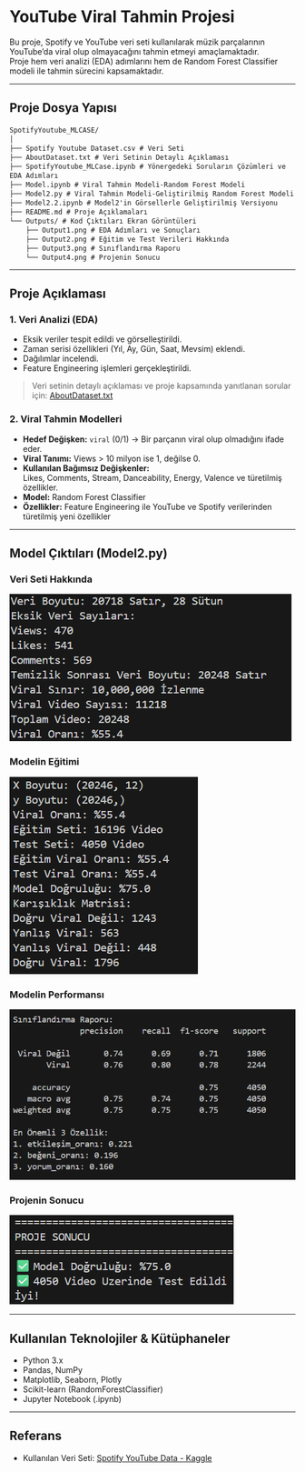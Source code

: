 # YouTube Viral Tahmin Projesi

Bu proje, Spotify ve YouTube veri seti kullanılarak müzik parçalarının YouTube’da viral olup olmayacağını tahmin etmeyi amaçlamaktadır.  
Proje hem veri analizi (EDA) adımlarını hem de Random Forest Classifier modeli ile tahmin sürecini kapsamaktadır.

---

## Proje Dosya Yapısı

```
SpotifyYoutube_MLCASE/
│
├── Spotify Youtube Dataset.csv # Veri Seti
├── AboutDataset.txt # Veri Setinin Detaylı Açıklaması
├── SpotifyYoutube_MLCase.ipynb # Yönergedeki Soruların Çözümleri ve EDA Adımları
├── Model.ipynb # Viral Tahmin Modeli-Random Forest Modeli
├── Model2.py # Viral Tahmin Modeli-Geliştirilmiş Random Forest Modeli
├── Model2.2.ipynb # Model2'in Görsellerle Geliştirilmiş Versiyonu
├── README.md # Proje Açıklamaları
└── Outputs/ # Kod Çıktıları Ekran Görüntüleri
    ├── Output1.png # EDA Adımları ve Sonuçları
    ├── Output2.png # Eğitim ve Test Verileri Hakkında
    ├── Output3.png # Sınıflandırma Raporu
    └── Output4.png # Projenin Sonucu
```

---

## Proje Açıklaması

### 1. Veri Analizi (EDA)
- Eksik veriler tespit edildi ve görselleştirildi.  
- Zaman serisi özellikleri (Yıl, Ay, Gün, Saat, Mevsim) eklendi.  
- Dağılımlar incelendi.  
- Feature Engineering işlemleri gerçekleştirildi.

> Veri setinin detaylı açıklaması ve proje kapsamında yanıtlanan sorular için: [AboutDataset.txt](./AboutDataset.txt)

### 2. Viral Tahmin Modelleri
- **Hedef Değişken:** `viral` (0/1) → Bir parçanın viral olup olmadığını ifade eder.
- **Viral Tanımı:** Views > 10 milyon ise 1, değilse 0.
- **Kullanılan Bağımsız Değişkenler:**  
  Likes, Comments, Stream, Danceability, Energy, Valence ve türetilmiş özellikler.
- **Model:** Random Forest Classifier  
- **Özellikler:** Feature Engineering ile YouTube ve Spotify verilerinden türetilmiş yeni özellikler  

---

## Model Çıktıları (Model2.py)

### Veri Seti Hakkında
![Veri Seti Hakkında](Outputs/Output1.png)

### Modelin Eğitimi
![Modelin Eğitimi](Outputs/Output2.png)

### Modelin Performansı
![Modelin Performansı](Outputs/Output3.png)

### Projenin Sonucu
![Projenin Sonucu](Outputs/Output4.png)

---

## Kullanılan Teknolojiler & Kütüphaneler
- Python 3.x  
- Pandas, NumPy  
- Matplotlib, Seaborn, Plotly  
- Scikit-learn (RandomForestClassifier)  
- Jupyter Notebook (.ipynb)  

---

## Referans
- Kullanılan Veri Seti: [Spotify YouTube Data - Kaggle](https://www.kaggle.com/datasets/rohitgrewal/spotify-youtube-data)  

